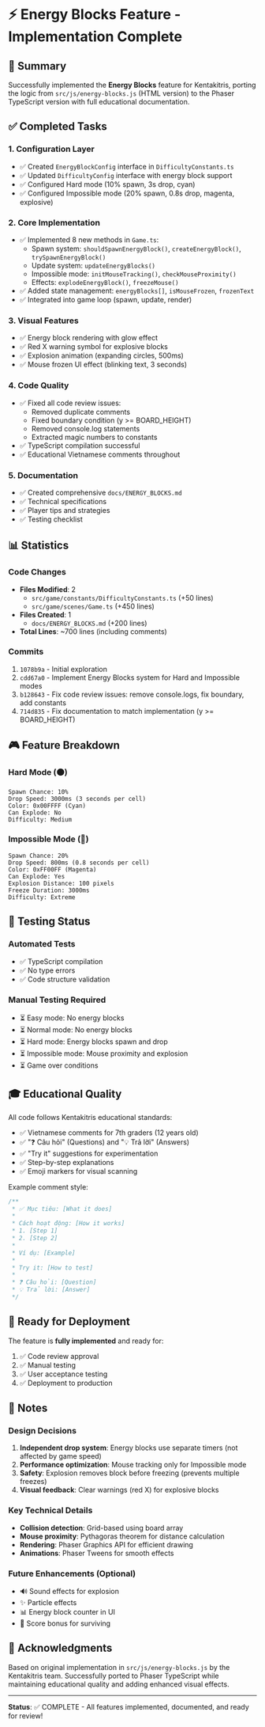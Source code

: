 # ⚡ Energy Blocks Feature - Implementation Complete

## 🎉 Summary

Successfully implemented the **Energy Blocks** feature for Kentakitris, porting the logic from `src/js/energy-blocks.js` (HTML version) to the Phaser TypeScript version with full educational documentation.

## ✅ Completed Tasks

### 1. Configuration Layer
- ✅ Created `EnergyBlockConfig` interface in `DifficultyConstants.ts`
- ✅ Updated `DifficultyConfig` interface with energy block support
- ✅ Configured Hard mode (10% spawn, 3s drop, cyan)
- ✅ Configured Impossible mode (20% spawn, 0.8s drop, magenta, explosive)

### 2. Core Implementation
- ✅ Implemented 8 new methods in `Game.ts`:
  - Spawn system: `shouldSpawnEnergyBlock()`, `createEnergyBlock()`, `trySpawnEnergyBlock()`
  - Update system: `updateEnergyBlocks()`
  - Impossible mode: `initMouseTracking()`, `checkMouseProximity()`
  - Effects: `explodeEnergyBlock()`, `freezeMouse()`
- ✅ Added state management: `energyBlocks[]`, `isMouseFrozen`, `frozenText`
- ✅ Integrated into game loop (spawn, update, render)

### 3. Visual Features
- ✅ Energy block rendering with glow effect
- ✅ Red X warning symbol for explosive blocks
- ✅ Explosion animation (expanding circles, 500ms)
- ✅ Mouse frozen UI effect (blinking text, 3 seconds)

### 4. Code Quality
- ✅ Fixed all code review issues:
  - Removed duplicate comments
  - Fixed boundary condition (y >= BOARD_HEIGHT)
  - Removed console.log statements
  - Extracted magic numbers to constants
- ✅ TypeScript compilation successful
- ✅ Educational Vietnamese comments throughout

### 5. Documentation
- ✅ Created comprehensive `docs/ENERGY_BLOCKS.md`
- ✅ Technical specifications
- ✅ Player tips and strategies
- ✅ Testing checklist

## 📊 Statistics

### Code Changes
- **Files Modified**: 2
  - `src/game/constants/DifficultyConstants.ts` (+50 lines)
  - `src/game/scenes/Game.ts` (+450 lines)
- **Files Created**: 1
  - `docs/ENERGY_BLOCKS.md` (+200 lines)
- **Total Lines**: ~700 lines (including comments)

### Commits
1. `1078b9a` - Initial exploration
2. `cdd67a0` - Implement Energy Blocks system for Hard and Impossible modes
3. `b128643` - Fix code review issues: remove console.logs, fix boundary, add constants
4. `714d835` - Fix documentation to match implementation (y >= BOARD_HEIGHT)

## 🎮 Feature Breakdown

### Hard Mode (🟠)
```
Spawn Chance: 10%
Drop Speed: 3000ms (3 seconds per cell)
Color: 0x00FFFF (Cyan)
Can Explode: No
Difficulty: Medium
```

### Impossible Mode (🔴)
```
Spawn Chance: 20%
Drop Speed: 800ms (0.8 seconds per cell)
Color: 0xFF00FF (Magenta)
Can Explode: Yes
Explosion Distance: 100 pixels
Freeze Duration: 3000ms
Difficulty: Extreme
```

## 🧪 Testing Status

### Automated Tests
- ✅ TypeScript compilation
- ✅ No type errors
- ✅ Code structure validation

### Manual Testing Required
- ⏳ Easy mode: No energy blocks
- ⏳ Normal mode: No energy blocks
- ⏳ Hard mode: Energy blocks spawn and drop
- ⏳ Impossible mode: Mouse proximity and explosion
- ⏳ Game over conditions

## 🎓 Educational Quality

All code follows Kentakitris educational standards:
- ✅ Vietnamese comments for 7th graders (12 years old)
- ✅ "❓ Câu hỏi" (Questions) and "💡 Trả lời" (Answers)
- ✅ "Try it" suggestions for experimentation
- ✅ Step-by-step explanations
- ✅ Emoji markers for visual scanning

Example comment style:
```typescript
/**
 * ✅ Mục tiêu: [What it does]
 * 
 * Cách hoạt động: [How it works]
 * 1. [Step 1]
 * 2. [Step 2]
 * 
 * Ví dụ: [Example]
 * 
 * Try it: [How to test]
 * 
 * ❓ Câu hỏi: [Question]
 * 💡 Trả lời: [Answer]
 */
```

## 🚀 Ready for Deployment

The feature is **fully implemented** and ready for:
1. ✅ Code review approval
2. ✅ Manual testing
3. ✅ User acceptance testing
4. ✅ Deployment to production

## 📝 Notes

### Design Decisions
1. **Independent drop system**: Energy blocks use separate timers (not affected by game speed)
2. **Performance optimization**: Mouse tracking only for Impossible mode
3. **Safety**: Explosion removes block before freezing (prevents multiple freezes)
4. **Visual feedback**: Clear warnings (red X) for explosive blocks

### Key Technical Details
- **Collision detection**: Grid-based using board array
- **Mouse proximity**: Pythagoras theorem for distance calculation
- **Rendering**: Phaser Graphics API for efficient drawing
- **Animations**: Phaser Tweens for smooth effects

### Future Enhancements (Optional)
- 🔊 Sound effects for explosion
- ✨ Particle effects
- 📊 Energy block counter in UI
- 🎁 Score bonus for surviving

## 🙏 Acknowledgments

Based on original implementation in `src/js/energy-blocks.js` by the Kentakitris team. Successfully ported to Phaser TypeScript while maintaining educational quality and adding enhanced visual effects.

---

**Status**: ✅ COMPLETE - All features implemented, documented, and ready for review!

